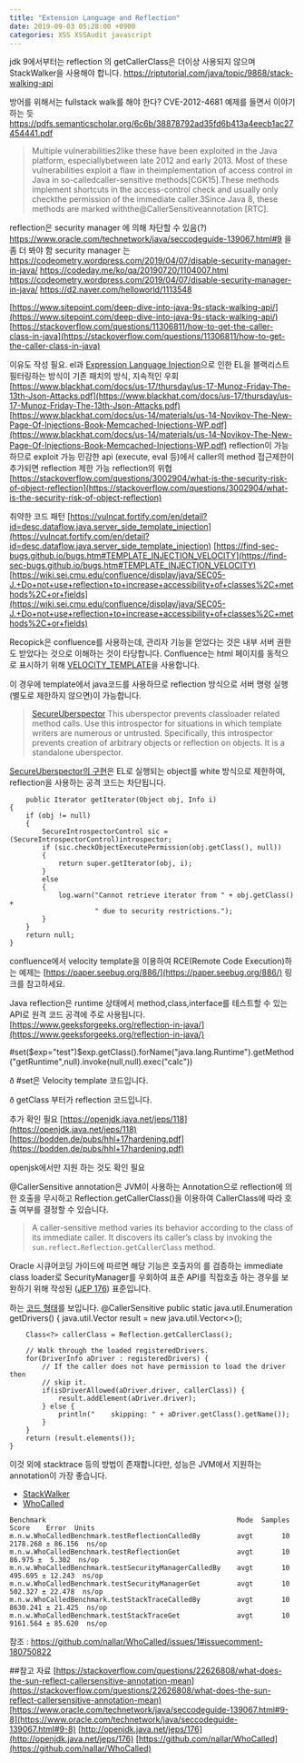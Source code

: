```yaml
---
title: "Extension Language and Reflection"
date: 2019-09-03 05:28:00 +0900
categories: XSS XSSAudit javascript
---
```

jdk 9에서부터는   reflection 의 getCallerClass은 더이상 사용되지 않으며 StackWalker﻿을 사용해야 합니다.
https://riptutorial.com/java/topic/9868/stack-walking-api

방어를 위해서는  fullstack walk를 해야 한다? CVE-2012-4681 예제를 들면서 이야기하는 듯
https://pdfs.semanticscholar.org/6c6b/38878792ad35fd6b413a4eecb1ac27454441.pdf
> Multiple vulnerabilities2like these have been exploited in the Java
> platform, especiallybetween late 2012 and early 2013. Most of these
> vulnerabilities exploit a flaw in theimplementation of access control
> in Java in so-calledcaller-sensitive methods[CGK15].These methods
> implement shortcuts in the access-control check and usually only
> checkthe permission of the immediate caller.3Since Java 8, these
> methods are marked withthe@CallerSensitiveannotation [RTC].

 reflection은 security manager 에 의해 차단할 수 있음(?)
 https://www.oracle.com/technetwork/java/seccodeguide-139067.html#9 을 좀 더 봐야 함
 security manager 는 https://codeometry.wordpress.com/2019/04/07/disable-security-manager-in-java/
 https://codeday.me/ko/qa/20190720/1104007.html
https://codeometry.wordpress.com/2019/04/07/disable-security-manager-in-java/
https://d2.naver.com/helloworld/1113548

[https://www.sitepoint.com/deep-dive-into-java-9s-stack-walking-api/](https://www.sitepoint.com/deep-dive-into-java-9s-stack-walking-api/)
[https://stackoverflow.com/questions/11306811/how-to-get-the-caller-class-in-java](https://stackoverflow.com/questions/11306811/how-to-get-the-caller-class-in-java)

이유도 작성 필요.
el과 [Expression Language Injection](https://www.owasp.org/index.php/Expression_Language_Injection)으로 인한 
EL을 블랙리스트 필터링하는 방식이 기존 패치의 방식, 지속적인 우회
[https://www.blackhat.com/docs/us-17/thursday/us-17-Munoz-Friday-The-13th-Json-Attacks.pdf](https://www.blackhat.com/docs/us-17/thursday/us-17-Munoz-Friday-The-13th-Json-Attacks.pdf)
[https://www.blackhat.com/docs/us-14/materials/us-14-Novikov-The-New-Page-Of-Injections-Book-Memcached-Injections-WP.pdf](https://www.blackhat.com/docs/us-14/materials/us-14-Novikov-The-New-Page-Of-Injections-Book-Memcached-Injections-WP.pdf)
reflection이 가능하므로 exploit 가능
민감한 api (execute, eval 등)에서 caller의 method 접근제한이 추가되면 reflection 제한 가능
reflection의 위협 [https://stackoverflow.com/questions/3002904/what-is-the-security-risk-of-object-reflection](https://stackoverflow.com/questions/3002904/what-is-the-security-risk-of-object-reflection)

취약한 코드 패턴
[https://vulncat.fortify.com/en/detail?id=desc.dataflow.java.server_side_template_injection](https://vulncat.fortify.com/en/detail?id=desc.dataflow.java.server_side_template_injection)
[https://find-sec-bugs.github.io/bugs.htm#TEMPLATE_INJECTION_VELOCITY](https://find-sec-bugs.github.io/bugs.htm#TEMPLATE_INJECTION_VELOCITY)
[https://wiki.sei.cmu.edu/confluence/display/java/SEC05-J.+Do+not+use+reflection+to+increase+accessibility+of+classes%2C+methods%2C+or+fields](https://wiki.sei.cmu.edu/confluence/display/java/SEC05-J.+Do+not+use+reflection+to+increase+accessibility+of+classes%2C+methods%2C+or+fields)

Recopick은 confluence를 사용하는데, 관리자 기능을 얻었다는 것은 내부 서버 권한도 받았다는 것으로 이해하는 것이 타당합니다. Confluence는 html 페이지를 동적으로 표시하기 위해 [VELOCITY_TEMPLATE](https://velocity.apache.org/engine/1.7/user-guide.html)을  사용합니다.

이 경우에 template에서 java코드를 사용하므로 reflection 방식으로 서버 명령 실행(별도로 제한하지 않으면)이 가능합니다.
> [SecureUberspector](https://velocity.apache.org/engine/2.0/apidocs/org/apache/velocity/util/introspection/SecureUberspector.html) This uberspector prevents classloader related method calls. Use this introspector for situations in which template writers are numerous or untrusted. Specifically, this introspector prevents creation of arbitrary objects or reflection on objects. It is a standalone uberspector.

[SecureUberspector의 구현](https://github.com/VISTALL/apache.velocity-engine/blob/master/velocity-engine-core/src/main/java/org/apache/velocity/util/introspection/SecureUberspector.java)은 EL로 실행되는 object를 white 방식으로 제한하여, reflection을 사용하는 공격 코드는 차단됩니다.

        public Iterator getIterator(Object obj, Info i)
    {
        if (obj != null)
        {
            SecureIntrospectorControl sic = (SecureIntrospectorControl)introspector;
            if (sic.checkObjectExecutePermission(obj.getClass(), null))
            {
                return super.getIterator(obj, i);
            }
            else
            {
                log.warn("Cannot retrieve iterator from " + obj.getClass() +
                         " due to security restrictions.");
            }
        }
        return null;
    }

confluence에서 velocity template을 이용하여 RCE(Remote Code Execution)하는 예제는 [https://paper.seebug.org/886/](https://paper.seebug.org/886/) 링크를 참고하세요.

Java reflection은 runtime 상태에서 method,class,interface를 테스트할 수 있는 API로 원격 코드 공격에 주로 사용됩니다. [https://www.geeksforgeeks.org/reflection-in-java/](https://www.geeksforgeeks.org/reflection-in-java/)

#set($exp="test")$exp.getClass().forName("java.lang.Runtime").getMethod("getRuntime",null).invoke(null,null).exec("calc"))

ð  #set은 Velocity template 코드입니다.

ð  getClass 부터가 reflection 코드입니다.

추가 확인 필요
[https://openjdk.java.net/jeps/118](https://openjdk.java.net/jeps/118)
[https://bodden.de/pubs/hhl+17hardening.pdf](https://bodden.de/pubs/hhl+17hardening.pdf)

openjsk에서만 지원 하는 것도 확인 필요

@CallerSensitive annotation은 JVM이 사용하는 Annotation으로 reflection에 의한 호출을 무시하고 Reflection.getCallerClass()을 이용하여 CallerClass에 따라 호출 여부를 결정할 수 있습니다.
> A caller-sensitive method varies its behavior according to the class of its immediate caller. It discovers its caller’s class by invoking the `sun.reflect.Reflection.getCallerClass` method.

Oracle 시큐어코딩 가이드에 따르면 해당 기능은 호출자의 를 검증하는 immediate class loader로 SecurityManager를 우회하여 표준 API를 직접호출 하는 경우를 보완하기 위해 작성된 ([JEP 176](http://openjdk.java.net/jeps/176)) 표준입니다.

하는 [코드 형태](https://www.programcreek.com/java-api-examples/?class=sun.reflect.Reflection&method=getCallerClass)를 보입니다.
    @CallerSensitive
    public static java.util.Enumeration<Driver> getDrivers() {
        java.util.Vector<Driver> result = new java.util.Vector<>();
    
        Class<?> callerClass = Reflection.getCallerClass();
    
        // Walk through the loaded registeredDrivers.
        for(DriverInfo aDriver : registeredDrivers) {
            // If the caller does not have permission to load the driver then
            // skip it.
            if(isDriverAllowed(aDriver.driver, callerClass)) {
                result.addElement(aDriver.driver);
            } else {
                println("    skipping: " + aDriver.getClass().getName());
            }
        }
        return (result.elements());
    }

이것 외에 stacktrace 등의 방법이 존재합니다만, 성능은 JVM에서 지원하는 annotation이 가장 좋습니다.
 - [StackWalker](https://www.javaworld.com/article/3188289/java-9s-other-new-enhancements-part-5-stack-walking-api.html)
 - [WhoCalled](https://github.com/nallar/WhoCalled)
```
Benchmark                                               Mode  Samples     Score    Error  Units
m.n.w.WhoCalledBenchmark.testReflectionCalledBy         avgt       10  2178.268 ± 86.156  ns/op
m.n.w.WhoCalledBenchmark.testReflectionGet              avgt       10    86.975 ±  5.302  ns/op
m.n.w.WhoCalledBenchmark.testSecurityManagerCalledBy    avgt       10   495.695 ± 12.243  ns/op
m.n.w.WhoCalledBenchmark.testSecurityManagerGet         avgt       10   502.327 ± 22.478  ns/op
m.n.w.WhoCalledBenchmark.testStackTraceCalledBy         avgt       10  8630.241 ± 21.425  ns/op
m.n.w.WhoCalledBenchmark.testStackTraceGet              avgt       10  9161.564 ± 85.620  ns/op
```
참조 : https://github.com/nallar/WhoCalled/issues/1#issuecomment-180750822


##참고 자료
[https://stackoverflow.com/questions/22626808/what-does-the-sun-reflect-callersensitive-annotation-mean](https://stackoverflow.com/questions/22626808/what-does-the-sun-reflect-callersensitive-annotation-mean)
[https://www.oracle.com/technetwork/java/seccodeguide-139067.html#9-8](https://www.oracle.com/technetwork/java/seccodeguide-139067.html#9-8)
[http://openjdk.java.net/jeps/176](http://openjdk.java.net/jeps/176)
[https://github.com/nallar/WhoCalled](https://github.com/nallar/WhoCalled)
<!--stackedit_data:
eyJoaXN0b3J5IjpbLTE4ODY2OTUyNDksNDA2NDMzMTM4LC0xOD
Y1NDM0MTY5LC0xNTY0ODQwMTYzLDE5NzY4MTc0MTEsLTEzNzE1
MzA5MzIsLTUxNzc4NDA0Nl19
-->